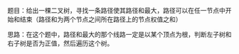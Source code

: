 题目：给出一棵二叉树，寻找一条路径使其路径和最大，路径可以在任一节点中开始和结束（路径和为两个节点之间所在路径上的节点权值之和）

思路：在这个题中，路径和最大的那个线路一定是以某个顶点为根，判断左子树和右子树是否为正值，然后遍历这个树。